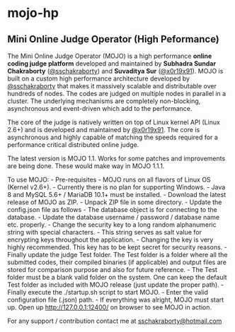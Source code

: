 # mojo-hp
## Mini Online Judge Operator (High Peformance)

The Mini Online Judge Operator (MOJO) is a high performance **online coding judge platform** developed and maintained by **Subhadra Sundar Chakraborty** (<a href="https://github.com/sschakraborty">@sschakraborty</a>) and **Suvaditya Sur** (<a href="https://github.com/x0r19x91">@x0r19x91</a>). MOJO is built on a custom high performance architecture developed by <a href="https://github.com/sschakraborty">@sschakraborty</a> that makes it massively scalable and distributable over hundreds of nodes. The codes are judged on multiple nodes in parallel in a cluster. The underlying mechanisms are completely non-blocking, asynchronous and event-driven which add to the performance.

The core of the judge is natively written on top of Linux kernel API (Linux 2.6+) and is developed and maintained by <a href="https://github.com/x0r19x91">@x0r19x91</a>. The core is asynchronous and highly capable of matching the speeds required for a performance critical distributed online judge.

The latest version is MOJO 1.1. Works for some patches and improvements are being done. These would make way in MOJO 1.1.1.

To use MOJO:
	- Pre-requisites
		- MOJO runs on all flavors of Linux OS (Kernel v2.6+).
		- Currently there is no plan for supporting Windows.
		- Java 8 and MySQL 5.6+ / MariaDB 10.1+ must be installed.
	- Download the latest release of MOJO as ZIP.
	- Unpack ZIP file in some directory.
	- Update the config.json file as follows
		- The database object is for connecting to the database.
		- Update the database username / password / database name etc. properly.
		- Change the security key to a long random alphanumeric string with special characters.
		- This string serves as salt value for encrypting keys throughout the application.
		- Changing the key is very highly recommended. This key has to be kept secret for security reasons.
		- Finally update the judge Test folder. The Test folder is a folder where all the submitted codes, their compiled binaries (if applicable) and output files are stored for comparison purpose and also for future reference.
		- The Test folder must be a blank valid folder on the system. One can keep the default Test folder as included with MOJO release (just update the proper path).
	- Finally execute the ./startup.sh script to start MOJO.
	- Enter the valid configuration file (.json) path.
	- If everything was alright, MOJO must start up. Open up http://127.0.0.1:12400/ on browser to see MOJO in action.

For any support / contribution contact me at sschakraborty@hotmail.com
